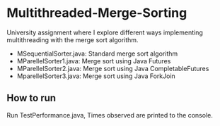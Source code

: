 # Multithreaded-Merge-Sorting

University assignment where I explore different ways implementing multithreading with the merge sort algorithm.

- MSequentialSorter.java: Standard merge sort algorithm
- MParellelSorter1.java: Merge sort using Java Futures
- MParellelSorter2.java: Merge sort using Java CompletableFutures
- MparellelSorter3.java: Merge sort using Java ForkJoin

## How to run

Run TestPerformance.java, Times observed are printed to the console.
